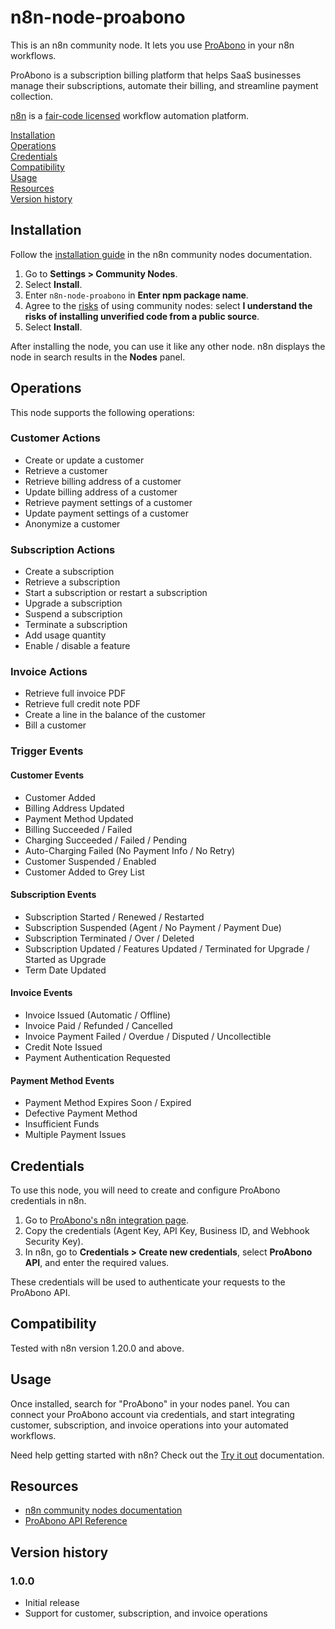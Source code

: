 # n8n-node-proabono

This is an n8n community node. It lets you use [ProAbono](https://www.proabono.com/) in your n8n workflows.

ProAbono is a subscription billing platform that helps SaaS businesses manage their subscriptions, automate their billing, and streamline payment collection.

[n8n](https://n8n.io/) is a [fair-code licensed](https://docs.n8n.io/reference/license/) workflow automation platform.

[Installation](#installation)  
[Operations](#operations)  
[Credentials](#credentials)  
[Compatibility](#compatibility)  
[Usage](#usage)  
[Resources](#resources)  
[Version history](#version-history)  

## Installation

Follow the [installation guide](https://docs.n8n.io/integrations/community-nodes/installation/) in the n8n community nodes documentation.

1. Go to **Settings > Community Nodes**.
2. Select **Install**.
3. Enter `n8n-node-proabono` in **Enter npm package name**.
4. Agree to the [risks](https://docs.n8n.io/integrations/community-nodes/risks/) of using community nodes: select **I understand the risks of installing unverified code from a public source**.
5. Select **Install**.

After installing the node, you can use it like any other node. n8n displays the node in search results in the **Nodes** panel.

## Operations

This node supports the following operations:

### Customer Actions
- Create or update a customer
- Retrieve a customer
- Retrieve billing address of a customer
- Update billing address of a customer
- Retrieve payment settings of a customer
- Update payment settings of a customer
- Anonymize a customer

### Subscription Actions
- Create a subscription
- Retrieve a subscription
- Start a subscription or restart a subscription
- Upgrade a subscription
- Suspend a subscription
- Terminate a subscription
- Add usage quantity
- Enable / disable a feature

### Invoice Actions
- Retrieve full invoice PDF
- Retrieve full credit note PDF
- Create a line in the balance of the customer
- Bill a customer

### Trigger Events

#### Customer Events
- Customer Added
- Billing Address Updated
- Payment Method Updated
- Billing Succeeded / Failed
- Charging Succeeded / Failed / Pending
- Auto-Charging Failed (No Payment Info / No Retry)
- Customer Suspended / Enabled
- Customer Added to Grey List

#### Subscription Events
- Subscription Started / Renewed / Restarted
- Subscription Suspended (Agent / No Payment / Payment Due)
- Subscription Terminated / Over / Deleted
- Subscription Updated / Features Updated / Terminated for Upgrade / Started as Upgrade
- Term Date Updated

#### Invoice Events
- Invoice Issued (Automatic / Offline)
- Invoice Paid / Refunded / Cancelled
- Invoice Payment Failed / Overdue / Disputed / Uncollectible
- Credit Note Issued
- Payment Authentication Requested

#### Payment Method Events
- Payment Method Expires Soon / Expired
- Defective Payment Method
- Insufficient Funds
- Multiple Payment Issues

## Credentials

To use this node, you will need to create and configure ProAbono credentials in n8n.

1. Go to [ProAbono's n8n integration page](https://via.proabono.com/App/Integration/ThirdParty/n8n).
2. Copy the credentials (Agent Key, API Key, Business ID, and Webhook Security Key).
3. In n8n, go to **Credentials > Create new credentials**, select **ProAbono API**, and enter the required values.

These credentials will be used to authenticate your requests to the ProAbono API.

## Compatibility

Tested with n8n version 1.20.0 and above.

## Usage

Once installed, search for "ProAbono" in your nodes panel. You can connect your ProAbono account via credentials, and start integrating customer, subscription, and invoice operations into your automated workflows.

Need help getting started with n8n? Check out the [Try it out](https://docs.n8n.io/try-it-out/) documentation.

## Resources

- [n8n community nodes documentation](https://docs.n8n.io/integrations/community-nodes/)
- [ProAbono API Reference](https://docs.proabono.com/api/#introduction)

## Version history

### 1.0.0
- Initial release
- Support for customer, subscription, and invoice operations
